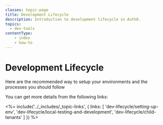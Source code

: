 ```yaml
---
classes: topic-page
title: Development Lifecycle
description: Introduction to development lifecycle in Auth0.
topics:
  - dev-tools
contentType: 
    - index
    - how-to
---
```


<div class="topic-page-header">
  <div data-name="example" class="topic-page-badge"></div>
  <h1>Development Lifecycle</h1>
  <p>
	Here are the recommended way to setup your environments and the processes you should follow
  </p>
</div>

You can get more details from the following links:

<%= include('../_includes/_topic-links', { links: [
  'dev-lifecycle/setting-up-env',
  'dev-lifecycle/local-testing-and-development',
  'dev-lifecycle/child-tenants'
] }) %>
